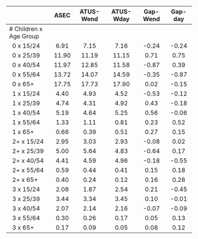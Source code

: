 
|                      |         ASEC |    ATUS-Wend |    ATUS-Wday |     Gap-Wend |      Gap-day |
| -------------------- | :----------: | :----------: | :----------: | :----------: | :----------: |
| # Children x Age Group |              |              |              |              |              |
| &nbsp;&nbsp;0 x 15/24 |         6.91 |         7.15 |         7.16 |        -0.24 |        -0.24 |
| &nbsp;&nbsp;0 x 25/39 |        11.90 |        11.19 |        11.15 |         0.71 |         0.75 |
| &nbsp;&nbsp;0 x 40/54 |        11.97 |        12.85 |        11.58 |        -0.87 |         0.39 |
| &nbsp;&nbsp;0 x 55/64 |        13.72 |        14.07 |        14.59 |        -0.35 |        -0.87 |
| &nbsp;&nbsp;0 x 65+  |        17.75 |        17.73 |        17.90 |         0.02 |        -0.15 |
| &nbsp;&nbsp;1 x 15/24 |         4.40 |         4.93 |         4.52 |        -0.53 |        -0.12 |
| &nbsp;&nbsp;1 x 25/39 |         4.74 |         4.31 |         4.92 |         0.43 |        -0.18 |
| &nbsp;&nbsp;1 x 40/54 |         5.19 |         4.64 |         5.25 |         0.56 |        -0.06 |
| &nbsp;&nbsp;1 x 55/64 |         1.33 |         1.11 |         0.81 |         0.23 |         0.52 |
| &nbsp;&nbsp;1 x 65+  |         0.66 |         0.39 |         0.51 |         0.27 |         0.15 |
| &nbsp;&nbsp;2+ x 15/24 |         2.95 |         3.03 |         2.93 |        -0.08 |         0.02 |
| &nbsp;&nbsp;2+ x 25/39 |         5.00 |         5.64 |         4.83 |        -0.64 |         0.17 |
| &nbsp;&nbsp;2+ x 40/54 |         4.41 |         4.59 |         4.96 |        -0.18 |        -0.55 |
| &nbsp;&nbsp;2+ x 55/64 |         0.59 |         0.44 |         0.41 |         0.15 |         0.18 |
| &nbsp;&nbsp;2+ x 65+ |         0.40 |         0.24 |         0.12 |         0.16 |         0.28 |
| &nbsp;&nbsp;3 x 15/24 |         2.08 |         1.87 |         2.54 |         0.21 |        -0.45 |
| &nbsp;&nbsp;3 x 25/39 |         3.44 |         3.34 |         3.45 |         0.10 |        -0.01 |
| &nbsp;&nbsp;3 x 40/54 |         2.07 |         2.14 |         2.16 |        -0.07 |        -0.09 |
| &nbsp;&nbsp;3 x 55/64 |         0.30 |         0.26 |         0.17 |         0.05 |         0.13 |
| &nbsp;&nbsp;3 x 65+  |         0.17 |         0.09 |         0.05 |         0.08 |         0.12 |

